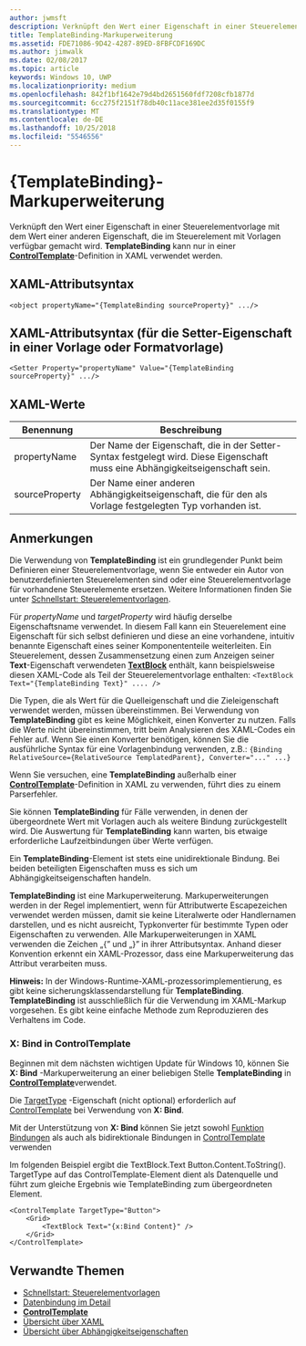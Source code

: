 ```yaml
---
author: jwmsft
description: Verknüpft den Wert einer Eigenschaft in einer Steuerelementvorlage mit dem Wert einer anderen Eigenschaft, die im Steuerelement mit Vorlagen verfügbar gemacht wird. TemplateBinding kann nur in einer ControlTemplate-Definition in XAML verwendet werden.
title: TemplateBinding-Markuperweiterung
ms.assetid: FDE71086-9D42-4287-89ED-8FBFCDF169DC
ms.author: jimwalk
ms.date: 02/08/2017
ms.topic: article
keywords: Windows 10, UWP
ms.localizationpriority: medium
ms.openlocfilehash: 842f1bf1642e79d4bd2651560fdf7208cfb1877d
ms.sourcegitcommit: 6cc275f2151f78db40c11ace381ee2d35f0155f9
ms.translationtype: MT
ms.contentlocale: de-DE
ms.lasthandoff: 10/25/2018
ms.locfileid: "5546556"
---
```

# <a name="templatebinding-markup-extension"></a>{TemplateBinding}-Markuperweiterung


Verknüpft den Wert einer Eigenschaft in einer Steuerelementvorlage mit dem Wert einer anderen Eigenschaft, die im Steuerelement mit Vorlagen verfügbar gemacht wird. **TemplateBinding** kann nur in einer [**ControlTemplate**](https://msdn.microsoft.com/library/windows/apps/br209391)-Definition in XAML verwendet werden.

## <a name="xaml-attribute-usage"></a>XAML-Attributsyntax

``` syntax
<object propertyName="{TemplateBinding sourceProperty}" .../>
```

## <a name="xaml-attribute-usage-for-setter-property-in-template-or-style"></a>XAML-Attributsyntax (für die Setter-Eigenschaft in einer Vorlage oder Formatvorlage)

``` syntax
<Setter Property="propertyName" Value="{TemplateBinding sourceProperty}" .../>
```

## <a name="xaml-values"></a>XAML-Werte

| Benennung | Beschreibung |
|------|-------------|
| propertyName | Der Name der Eigenschaft, die in der Setter-Syntax festgelegt wird. Diese Eigenschaft muss eine Abhängigkeitseigenschaft sein. |
| sourceProperty | Der Name einer anderen Abhängigkeitseigenschaft, die für den als Vorlage festgelegten Typ vorhanden ist. |

## <a name="remarks"></a>Anmerkungen

Die Verwendung von **TemplateBinding** ist ein grundlegender Punkt beim Definieren einer Steuerelementvorlage, wenn Sie entweder ein Autor von benutzerdefinierten Steuerelementen sind oder eine Steuerelementvorlage für vorhandene Steuerelemente ersetzen. Weitere Informationen finden Sie unter [Schnellstart: Steuerelementvorlagen](https://msdn.microsoft.com/library/windows/apps/xaml/hh465374).

Für *propertyName* und *targetProperty* wird häufig derselbe Eigenschaftsname verwendet. In diesem Fall kann ein Steuerelement eine Eigenschaft für sich selbst definieren und diese an eine vorhandene, intuitiv benannte Eigenschaft eines seiner Komponententeile weiterleiten. Ein Steuerelement, dessen Zusammensetzung einen zum Anzeigen seiner **Text**-Eigenschaft verwendeten [**TextBlock**](https://msdn.microsoft.com/library/windows/apps/br209652) enthält, kann beispielsweise diesen XAML-Code als Teil der Steuerelementvorlage enthalten: `<TextBlock Text="{TemplateBinding Text}" .... />`

Die Typen, die als Wert für die Quelleigenschaft und die Zieleigenschaft verwendet werden, müssen übereinstimmen. Bei Verwendung von **TemplateBinding** gibt es keine Möglichkeit, einen Konverter zu nutzen. Falls die Werte nicht übereinstimmen, tritt beim Analysieren des XAML-Codes ein Fehler auf. Wenn Sie einen Konverter benötigen, können Sie die ausführliche Syntax für eine Vorlagenbindung verwenden, z.B.:  `{Binding RelativeSource={RelativeSource TemplatedParent}, Converter="..." ...}`

Wenn Sie versuchen, eine **TemplateBinding** außerhalb einer [**ControlTemplate**](https://msdn.microsoft.com/library/windows/apps/br209391)-Definition in XAML zu verwenden, führt dies zu einem Parserfehler.

Sie können **TemplateBinding** für Fälle verwenden, in denen der übergeordnete Wert mit Vorlagen auch als weitere Bindung zurückgestellt wird. Die Auswertung für **TemplateBinding** kann warten, bis etwaige erforderliche Laufzeitbindungen über Werte verfügen.

Ein **TemplateBinding**-Element ist stets eine unidirektionale Bindung. Bei beiden beteiligten Eigenschaften muss es sich um Abhängigkeitseigenschaften handeln.

**TemplateBinding** ist eine Markuperweiterung. Markuperweiterungen werden in der Regel implementiert, wenn für Attributwerte Escapezeichen verwendet werden müssen, damit sie keine Literalwerte oder Handlernamen darstellen, und es nicht ausreicht, Typkonverter für bestimmte Typen oder Eigenschaften zu verwenden. Alle Markuperweiterungen in XAML verwenden die Zeichen „{” und „}” in ihrer Attributsyntax. Anhand dieser Konvention erkennt ein XAML-Prozessor, dass eine Markuperweiterung das Attribut verarbeiten muss.

**Hinweis:** In der Windows-Runtime-XAML-prozessorimplementierung, es gibt keine sicherungsklassendarstellung für **TemplateBinding**. **TemplateBinding** ist ausschließlich für die Verwendung im XAML-Markup vorgesehen. Es gibt keine einfache Methode zum Reproduzieren des Verhaltens im Code.

### <a name="xbind-in-controltemplate"></a>X: Bind in ControlTemplate

Beginnen mit dem nächsten wichtigen Update für Windows 10, können Sie **X: Bind** -Markuperweiterung an einer beliebigen Stelle **TemplateBinding** in [**ControlTemplate**](https://msdn.microsoft.com/library/windows/apps/br209391)verwendet. 

Die [TargetType](https://docs.microsoft.com/uwp/api/windows.ui.xaml.controls.controltemplate.targettype#Windows_UI_Xaml_Controls_ControlTemplate_TargetType) -Eigenschaft (nicht optional) erforderlich auf [ControlTemplate](https://msdn.microsoft.com/library/windows/apps/br209391) bei Verwendung von **X: Bind**.

Mit der Unterstützung von **X: Bind** können Sie jetzt sowohl [Funktion Bindungen](../data-binding/function-bindings.md) als auch als bidirektionale Bindungen in [ControlTemplate](https://msdn.microsoft.com/library/windows/apps/br209391) verwenden

Im folgenden Beispiel ergibt die TextBlock.Text Button.Content.ToString(). TargetType auf das ControlTemplate-Element dient als Datenquelle und führt zum gleiche Ergebnis wie TemplateBinding zum übergeordneten Element.

```xaml
<ControlTemplate TargetType="Button">
    <Grid>
        <TextBlock Text="{x:Bind Content}" />
    </Grid>
</ControlTemplate>
```

## <a name="related-topics"></a>Verwandte Themen

* [Schnellstart: Steuerelementvorlagen](https://msdn.microsoft.com/library/windows/apps/xaml/hh465374)
* [Datenbindung im Detail](https://msdn.microsoft.com/library/windows/apps/mt210946)
* [**ControlTemplate**](https://msdn.microsoft.com/library/windows/apps/br209391)
* [Übersicht über XAML](xaml-overview.md)
* [Übersicht über Abhängigkeitseigenschaften](dependency-properties-overview.md)
 

